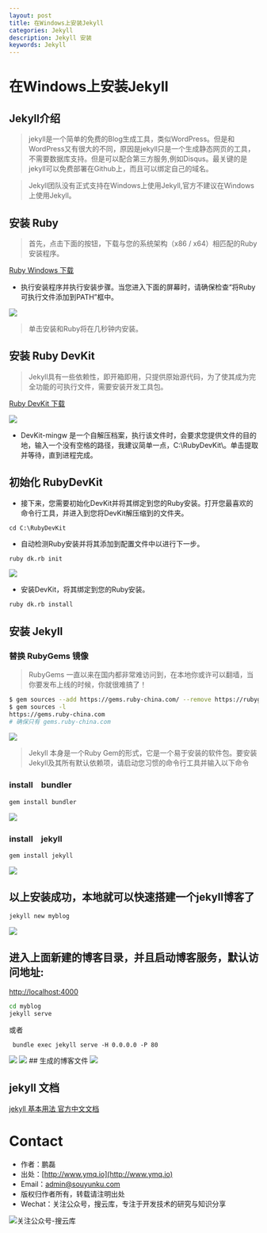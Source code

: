 ```yaml
---
layout: post
title: 在Windows上安装Jekyll
categories: Jekyll
description: Jekyll 安装
keywords: Jekyll
---
```


# 在Windows上安装Jekyll

## Jekyll介绍
> jekyll是一个简单的免费的Blog生成工具，类似WordPress。但是和WordPress又有很大的不同，原因是jekyll只是一个生成静态网页的工具，不需要数据库支持。但是可以配合第三方服务,例如Disqus。最关键的是jekyll可以免费部署在Github上，而且可以绑定自己的域名。

> Jekyll团队没有正式支持在Windows上使用Jekyll,官方不建议在Windows上使用Jekyll。

## 安装 Ruby

> 首先，点击下面的按钮，下载与您的系统架构（x86 / x64）相匹配的Ruby安装程序。

[Ruby Windows 下载 ](https://rubyinstaller.org/downloads/)

- 执行安装程序并执行安装步骤。当您进入下面的屏幕时，请确保检查“将Ruby可执行文件添加到PATH”框中。

<img src="/images/2017/jekyll/rubu-install.png"  />

> 单击安装和Ruby将在几秒钟内安装。

## 安装 Ruby DevKit

>  Jekyll具有一些依赖性，即开箱即用，只提供原始源代码，为了使其成为完全功能的可执行文件，需要安装开发工具包。

[Ruby DevKit 下载 ](https://rubyinstaller.org/downloads/)

<img src="/images/2017/jekyll/ruby-dev-kit.png"  />

- DevKit-mingw 是一个自解压档案，执行该文件时，会要求您提供文件的目的地，输入一个没有空格的路径，我建议简单一点，C:\RubyDevKit\。单击提取并等待，直到进程完成。

## 初始化 RubyDevKit
- 接下来，您需要初始化DevKit并将其绑定到您的Ruby安装。打开您最喜欢的命令行工具，并进入到您将DevKit解压缩到的文件夹。

```
cd C:\RubyDevKit
```

- 自动检测Ruby安装并将其添加到配置文件中以进行下一步。

``` sh
ruby dk.rb init
```

<img src="/images/2017/jekyll/ruby-dk-rb-init.png"  />

- 安装DevKit，将其绑定到您的Ruby安装。


``` sh
ruby dk.rb install
```


## 安装 Jekyll


### 替换 RubyGems 镜像
> RubyGems 一直以来在国内都非常难访问到，在本地你或许可以翻墙，当你要发布上线的时候，你就很难搞了！

> 

``` sh
$ gem sources --add https://gems.ruby-china.com/ --remove https://rubygems.org/
$ gem sources -l
https://gems.ruby-china.com
# 确保只有 gems.ruby-china.com
```

<img src="/images/2017/jekyll/ruby-gems.png"  />

> Jekyll 本身是一个Ruby Gem的形式，它是一个易于安装的软件包。要安装Jekyll及其所有默认依赖项，请启动您习惯的命令行工具并输入以下命令


### install　bundler

``` sh
gem install bundler
```
<img src="/images/2017/jekyll/gem-install-bundler.png"  />

### install　jekyll

``` sh
gem install jekyll
```

<img src="/images/2017/jekyll/gem-install-jekyll.png"  />


## 以上安装成功，本地就可以快速搭建一个jekyll博客了

``` sh
jekyll new myblog  
```

<img src="/images/2017/jekyll/jekyll-new-myblog.png"  />

## 进入上面新建的博客目录，并且启动博客服务，默认访问地址:
[http://localhost:4000](http://localhost:4000/)

``` sh
cd myblog  
jekyll serve  
```

或者

```
 bundle exec jekyll serve -H 0.0.0.0 -P 80
```

<img src="/images/2017/jekyll/jekyll-serve.png"  />

<img src="/images/2017/jekyll/myblog-succ.png"  />
## 生成的博客文件

<img src="/images/2017/jekyll/myblog.png"  />

##  jekyll 文档
[jekyll 基本用法 官方中文文档](http://jekyll.com.cn/docs/usage/)

# Contact

 - 作者：鹏磊  
 - 出处：[http://www.ymq.io](http://www.ymq.io)  
 - Email：[admin@souyunku.com](admin@souyunku.com)  
 - 版权归作者所有，转载请注明出处
 - Wechat：关注公众号，搜云库，专注于开发技术的研究与知识分享
 
![关注公众号-搜云库](http://www.ymq.io/images/souyunku.png "搜云库")
